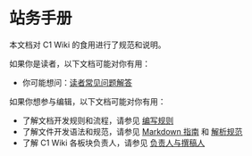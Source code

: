 # 站务手册

本文档对 C1 Wiki 的食用进行了规范和说明。

如果你是读者，以下文档可能对你有用：

- 你可能想问：[读者常见问题解答](./reader-faq)

如果你想参与编辑，以下文档可能对你有用：

- 了解文档开发规则和流程，请参见 [编写规则](./rules/)
- 了解文件开发语法和规范，请参见 [Markdown 指南](./markdown/) 和 [解析规范](./render/)
- 了解 C1 Wiki 各板块负责人，请参见 [负责人与撰稿人](./leader/)